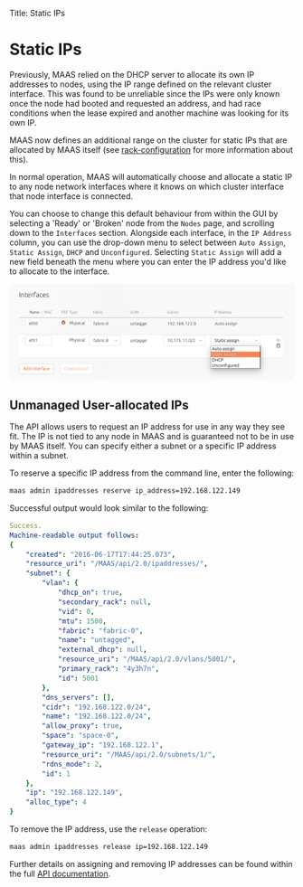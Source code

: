 Title: Static IPs

# Static IPs

Previously, MAAS relied on the DHCP server to allocate its own IP addresses to
nodes, using the IP range defined on the relevant cluster interface. This was
found to be unreliable since the IPs were only known once the node had booted
and requested an address, and had race conditions when the lease expired and
another machine was looking for its own IP.

MAAS now defines an additional range on the cluster for static IPs that are
allocated by MAAS itself (see [rack-configuration](./installconfig-rack.html)
for more information about this).

In normal operation, MAAS will automatically choose and allocate a static IP
to any node network interfaces where it knows on which cluster interface that
node interface is connected. 

You can choose to change this default behaviour from within the GUI by
selecting a 'Ready' or 'Broken' node from the `Nodes` page, and scrolling down
to the `Interfaces` section. Alongside each interface, in the `IP Address`
column, you can use the drop-down menu to select between `Auto Assign`, `Static
Assign`, `DHCP` and `Unconfigured`. Selecting `Static Assign` will add a new
field beneath the menu where you can enter the IP address you'd like to
allocate to the interface. 

!["static ip"](./media/maas-gui-staticip.png)

## Unmanaged User-allocated IPs

The API allows users to request an IP address for use in any way they
see fit. The IP is not tied to any node in MAAS and is guaranteed not to be in
use by MAAS itself. You can specify either a subnet or a specific IP address
within a subnet. 

To reserve a specific IP address from the command line, enter the following:

```bash
maas admin ipaddresses reserve ip_address=192.168.122.149
```

Successful output would look similar to the following:

```yaml
Success.
Machine-readable output follows:
{
    "created": "2016-06-17T17:44:25.073",
    "resource_uri": "/MAAS/api/2.0/ipaddresses/",
    "subnet": {
        "vlan": {
            "dhcp_on": true,
            "secondary_rack": null,
            "vid": 0,
            "mtu": 1500,
            "fabric": "fabric-0",
            "name": "untagged",
            "external_dhcp": null,
            "resource_uri": "/MAAS/api/2.0/vlans/5001/",
            "primary_rack": "4y3h7n",
            "id": 5001
        },
        "dns_servers": [],
        "cidr": "192.168.122.0/24",
        "name": "192.168.122.0/24",
        "allow_proxy": true,
        "space": "space-0",
        "gateway_ip": "192.168.122.1",
        "resource_uri": "/MAAS/api/2.0/subnets/1/",
        "rdns_mode": 2,
        "id": 1
    },
    "ip": "192.168.122.149",
    "alloc_type": 4
}
```

To remove the IP address, use the `release` operation:

```bash
maas admin ipaddresses release ip=192.168.122.149
```

Further details on assigning and removing IP addresses can be found within the
full [API documentation](https://maas.ubuntu.com/docs/api.html).
